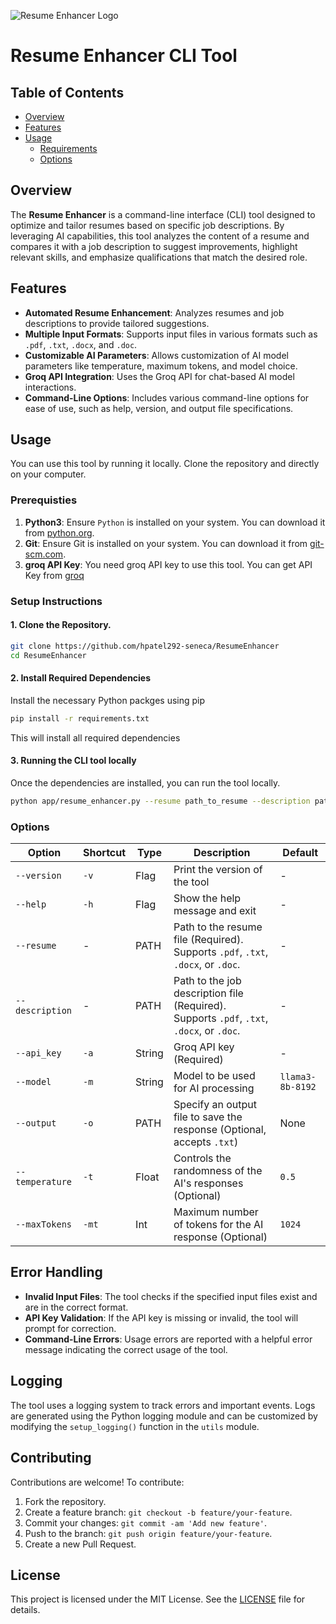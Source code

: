 ![Resume Enhancer Logo](https://github.com/hpatel292-seneca/ResumeEnhancer/blob/main/assets/logo.png)

# Resume Enhancer CLI Tool

## Table of Contents

- [Overview](#overview)
- [Features](#features)
- [Usage](#usage)
  - [Requirements](#prerequisties)
  - [Options](#options)

## Overview

The **Resume Enhancer** is a command-line interface (CLI) tool designed to optimize and tailor resumes based on specific job descriptions. By leveraging AI capabilities, this tool analyzes the content of a resume and compares it with a job description to suggest improvements, highlight relevant skills, and emphasize qualifications that match the desired role.

## Features

- **Automated Resume Enhancement**: Analyzes resumes and job descriptions to provide tailored suggestions.
- **Multiple Input Formats**: Supports input files in various formats such as `.pdf`, `.txt`, `.docx`, and `.doc`.
- **Customizable AI Parameters**: Allows customization of AI model parameters like temperature, maximum tokens, and model choice.
- **Groq API Integration**: Uses the Groq API for chat-based AI model interactions.
- **Command-Line Options**: Includes various command-line options for ease of use, such as help, version, and output file specifications.

## Usage

You can use this tool by running it locally. Clone the repository and directly on your computer.

### Prerequisties
1. **Python3**: Ensure `Python` is installed on your system. You can download it from [python.org](https://www.python.org/downloads/).
2. **Git**: Ensure Git is installed on your system. You can download it from [git-scm.com](https://git-scm.com/).
3. **groq API Key**: You need groq API key to use this tool. You can get API Key from [groq](https://console.groq.com/playground)

### Setup Instructions
#### 1. Clone the Repository.
```bash
git clone https://github.com/hpatel292-seneca/ResumeEnhancer
cd ResumeEnhancer
```

#### 2. Install Required Dependencies
Install the necessary Python packges using pip

```bash
pip install -r requirements.txt
```
This will install all required dependencies

#### 3. Running the CLI tool locally
Once the dependencies are installed, you can run the tool locally.

```bash
python app/resume_enhancer.py --resume path_to_resume --description path_to_description --api_key groq_api_key
```

### Options
| Option             | Shortcut   | Type   | Description                                                                 | Default                |
|--------------------|------------|--------|-----------------------------------------------------------------------------|-------------------------|
| `--version`        | `-v`       | Flag   | Print the version of the tool                                               |  -                      |
| `--help`           | `-h`       | Flag   | Show the help message and exit                                              |  -                      |
| `--resume`         |  -         | PATH   | Path to the resume file (Required). Supports `.pdf`, `.txt`, `.docx`, or `.doc`. |  -                      |
| `--description`    |  -         | PATH   | Path to the job description file (Required). Supports `.pdf`, `.txt`, `.docx`, or `.doc`. |  -                      |
| `--api_key`        | `-a`       | String | Groq API key (Required)                                                     |  -                      |
| `--model`          | `-m`       | String | Model to be used for AI processing                                          | `llama3-8b-8192`        |
| `--output`         | `-o`       | PATH   | Specify an output file to save the response (Optional, accepts `.txt`)       | None                    |
| `--temperature`    | `-t`       | Float  | Controls the randomness of the AI's responses (Optional)                    | `0.5`                   |
| `--maxTokens`      | `-mt`      | Int    | Maximum number of tokens for the AI response (Optional)                     | `1024`                  |


## Error Handling

- **Invalid Input Files**: The tool checks if the specified input files exist and are in the correct format.
- **API Key Validation**: If the API key is missing or invalid, the tool will prompt for correction.
- **Command-Line Errors**: Usage errors are reported with a helpful error message indicating the correct usage of the tool.

## Logging

The tool uses a logging system to track errors and important events. Logs are generated using the Python logging module and can be customized by modifying the `setup_logging()` function in the `utils` module.

## Contributing

Contributions are welcome! To contribute:

1. Fork the repository.
2. Create a feature branch: `git checkout -b feature/your-feature`.
3. Commit your changes: `git commit -am 'Add new feature'`.
4. Push to the branch: `git push origin feature/your-feature`.
5. Create a new Pull Request.

## License

This project is licensed under the MIT License. See the [LICENSE](LICENSE) file for details.

